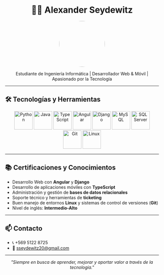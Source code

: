 <h1 align="center">👨‍💻 Alexander Seydewitz</h1>

<p align="center">
  <img src="https://avatars.githubusercontent.com/u/104519818?v=4" width="150" style="border-radius: 50%;" />
</p>

<p align="center">
  Estudiante de Ingeniería Informática | Desarrollador Web & Móvil | Apasionado por la Tecnología
</p>

---

## 🛠️ Tecnologías y Herramientas

<div align="center">

<!-- Lenguajes -->
<img src="https://media.giphy.com/media/IdyAQJVN2kVPNUrojM/giphy.gif" width="60" title="Python" />
<img src="https://media.giphy.com/media/kdFc8fubgS31b8DsVu/giphy.gif" width="60" title="Java" />
<img src="https://media.giphy.com/media/ln7z2eWriiQAllfVcn/giphy.gif" width="60" title="TypeScript" />

<!-- Frameworks -->
<img src="https://media.giphy.com/media/1fudOUlHeqNxhxK3z9/giphy.gif" width="60" title="Angular" />
<img src="https://media.giphy.com/media/qgQUggAC3Pfv687qPC/giphy.gif" width="60" title="Django" />

<!-- Bases de Datos -->
<img src="https://media.giphy.com/media/UQMF3LS9Dfx7G/giphy.gif" width="60" title="MySQL" />
<img src="https://media.giphy.com/media/3o7TKzT6sZfLemXK5C/giphy.gif" width="60" title="SQL Server" />

<!-- Herramientas -->
<img src="https://media.giphy.com/media/kH1DBkPNyZPOk0x4LI/giphy.gif" width="60" title="Git" />
<img src="https://media.giphy.com/media/fsEaZldNC8A1PJ3mwp/giphy.gif" width="60" title="Linux" />

</div>

---

## 📚 Certificaciones y Conocimientos

- Desarrollo Web con **Angular** y **Django**
- Desarrollo de aplicaciones móviles con **TypeScript**
- Administración y gestión de **bases de datos relacionales**
- Soporte técnico y herramientas de **ticketing**
- Buen manejo de entornos **Linux** y sistemas de control de versiones (**Git**)
- Nivel de inglés: **Intermedio-Alto**

---

## 📫 Contacto

- 📞 +569 5122 8725  
- 📧 sseydewitz20@gmail.com  

---

<p align="center">
  <i>"Siempre en busca de aprender, mejorar y aportar valor a través de la tecnología."</i>
</p>